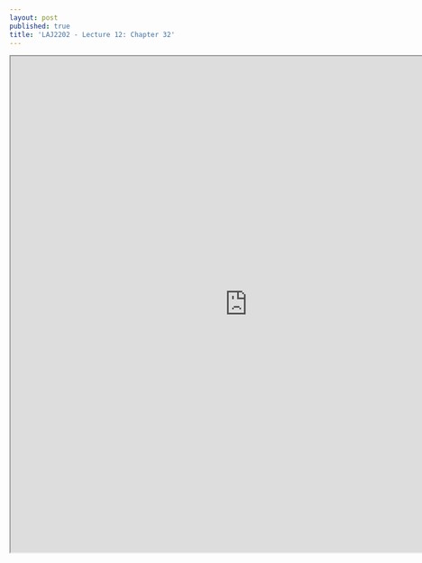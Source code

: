 ```yaml
---
layout: post
published: true
title: 'LAJ2202 - Lecture 12: Chapter 32'
---
```

<iframe src="https://drive.google.com/file/d/1Kdj-FNA57FCyLptZtpQ1KzaHA48XYqUH/preview" width="840" height="880"></iframe>
